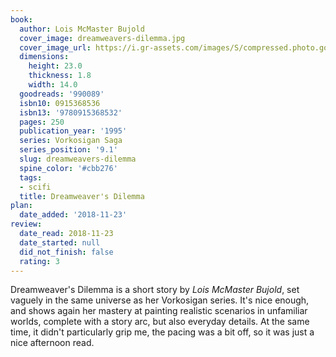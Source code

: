 ```yaml
---
book:
  author: Lois McMaster Bujold
  cover_image: dreamweavers-dilemma.jpg
  cover_image_url: https://i.gr-assets.com/images/S/compressed.photo.goodreads.com/books/1395312075l/990089._SX98_.jpg
  dimensions:
    height: 23.0
    thickness: 1.8
    width: 14.0
  goodreads: '990089'
  isbn10: 0915368536
  isbn13: '9780915368532'
  pages: 250
  publication_year: '1995'
  series: Vorkosigan Saga
  series_position: '9.1'
  slug: dreamweavers-dilemma
  spine_color: '#cbb276'
  tags:
  - scifi
  title: Dreamweaver's Dilemma
plan:
  date_added: '2018-11-23'
review:
  date_read: 2018-11-23
  date_started: null
  did_not_finish: false
  rating: 3
---
```


Dreamweaver's Dilemma is a short story by *Lois McMaster Bujold*, set vaguely in the same universe as her Vorkosigan series. It's nice enough, and shows again her mastery at painting realistic scenarios in unfamiliar worlds, complete with a story arc, but also everyday details. At the same time, it didn't particularly grip me, the pacing was a bit off, so it was just a nice afternoon read.
